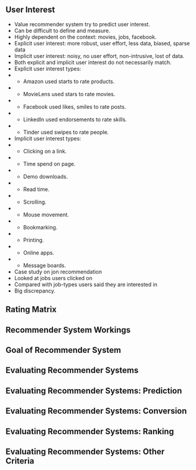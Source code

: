 ## User Interest
- Value recommender system try to predict user interest.
- Can be difficult to define and measure.
- Highly dependent on the context: movies, jobs, facebook.
- Explicit user interest: more robust, user effort, less data, biased, sparse data
- Implicit user interest: noisy, no user effort, non-intrusive, lost of data.
- Both explicit and implicit user interest do not necessarily match.
- Explicit user interest types:
- - Amazon used starts to rate products.
- - MovieLens used stars to rate movies.
- - Facebook used likes, smiles to rate posts.
- - LinkedIn used endorsements to rate skills.
- - Tinder used swipes to rate people.
- Implicit user interest types:
- - Clicking on a link.
- - Time spend on page.
- - Demo downloads.
- - Read time.
- - Scrolling.
- - Mouse movement.
- - Bookmarking.
- - Printing.
- - Online apps.
- - Message boards.
- Case study on jon recommendation
- Looked at jobs users clicked on
- Compared with job-types users said they are interested in
- Big discrepancy.

## Rating Matrix

## Recommender System Workings

## Goal of Recommender System

## Evaluating Recommender Systems

## Evaluating Recommender Systems: Prediction

## Evaluating Recommender Systems: Conversion

## Evaluating Recommender Systems: Ranking

## Evaluating Recommender Systems: Other Criteria
